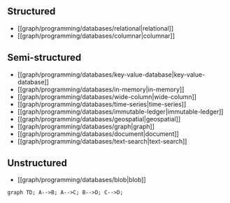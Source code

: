 ## Structured
- [[graph/programming/databases/relational|relational]]
- [[graph/programming/databases/columnar|columnar]]
## Semi-structured
- [[graph/programming/databases/key-value-database|key-value-database]]
- [[graph/programming/databases/in-memory|in-memory]]
- [[graph/programming/databases/wide-column|wide-column]]
- [[graph/programming/databases/time-series|time-series]]
- [[graph/programming/databases/immutable-ledger|immutable-ledger]]
- [[graph/programming/databases/geospatial|geospatial]]
- [[graph/programming/databases/graph|graph]]
- [[graph/programming/databases/document|document]]
- [[graph/programming/databases/text-search|text-search]]
## Unstructured
- [[graph/programming/databases/blob|blob]]


```mermaid
graph TD; A-->B; A-->C; B-->D; C-->D;
```
